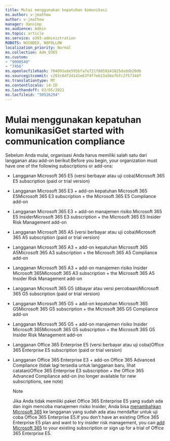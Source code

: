 ```yaml
---
title: Mulai menggunakan kepatuhan komunikasi
ms.author: v-jmathew
author: v-jmathew
manager: dansimp
ms.audience: Admin
ms.topic: article
ms.service: o365-administration
ROBOTS: NOINDEX, NOFOLLOW
localization_priority: Normal
ms.collection: Adm_O365
ms.custom:
- "9000549"
- "7456"
ms.openlocfilehash: 704091ede595bfa7e721f8059241825daddb20db
ms.sourcegitcommit: c202c0df2d141e63f4f7eb13a56efbfc2f57348f
ms.translationtype: MT
ms.contentlocale: id-ID
ms.lasthandoff: 03/05/2021
ms.locfileid: "50526294"
---
```

# <a name="get-started-with-communication-compliance"></a><span data-ttu-id="5cbcd-102">Mulai menggunakan kepatuhan komunikasi</span><span class="sxs-lookup"><span data-stu-id="5cbcd-102">Get started with communication compliance</span></span>

<span data-ttu-id="5cbcd-103">Sebelum Anda mulai, organisasi Anda harus memiliki salah satu dari langganan atau add-on berikut:</span><span class="sxs-lookup"><span data-stu-id="5cbcd-103">Before you begin, your organization must have one of the following subscriptions or add-ons:</span></span>

* <span data-ttu-id="5cbcd-104">Langganan Microsoft 365 E5 (versi berbayar atau uji coba)</span><span class="sxs-lookup"><span data-stu-id="5cbcd-104">Microsoft 365 E5 subscription (paid or trial version)</span></span>
* <span data-ttu-id="5cbcd-105">Langganan Microsoft 365 E3 + add-on kepatuhan Microsoft 365 E5</span><span class="sxs-lookup"><span data-stu-id="5cbcd-105">Microsoft 365 E3 subscription + the Microsoft 365 E5 Compliance add-on</span></span>
* <span data-ttu-id="5cbcd-106">Langganan Microsoft 365 E3 + add-on manajemen risiko Microsoft 365 E5 Insider</span><span class="sxs-lookup"><span data-stu-id="5cbcd-106">Microsoft 365 E3 subscription + the Microsoft 365 E5 Insider Risk Management add-on</span></span>
* <span data-ttu-id="5cbcd-107">Langganan Microsoft 365 A5 (versi berbayar atau uji coba)</span><span class="sxs-lookup"><span data-stu-id="5cbcd-107">Microsoft 365 A5 subscription (paid or trial version)</span></span>
* <span data-ttu-id="5cbcd-108">Langganan Microsoft 365 A3 + add-on kepatuhan Microsoft 365 A5</span><span class="sxs-lookup"><span data-stu-id="5cbcd-108">Microsoft 365 A3 subscription + the Microsoft 365 A5 Compliance add-on</span></span>
* <span data-ttu-id="5cbcd-109">Langganan Microsoft 365 A3 + add-on manajemen risiko Insider Microsoft 365</span><span class="sxs-lookup"><span data-stu-id="5cbcd-109">Microsoft 365 A3 subscription + the Microsoft 365 A5 Insider Risk Management add-on</span></span>
* <span data-ttu-id="5cbcd-110">Langganan Microsoft 365 G5 (dibayar atau versi percobaan)</span><span class="sxs-lookup"><span data-stu-id="5cbcd-110">Microsoft 365 G5 subscription (paid or trial version)</span></span>
* <span data-ttu-id="5cbcd-111">Langganan Microsoft 365 G5 + add-on kepatuhan Microsoft 365 G5</span><span class="sxs-lookup"><span data-stu-id="5cbcd-111">Microsoft 365 G5 subscription + the Microsoft 365 G5 Compliance add-on</span></span>
* <span data-ttu-id="5cbcd-112">Langganan Microsoft 365 G5 + add-on manajemen risiko Insider Microsoft 365</span><span class="sxs-lookup"><span data-stu-id="5cbcd-112">Microsoft 365 G5 subscription + the Microsoft 365 G5 Insider Risk Management add-on</span></span>
* <span data-ttu-id="5cbcd-113">Langganan Office 365 Enterprise E5 (versi berbayar atau uji coba)</span><span class="sxs-lookup"><span data-stu-id="5cbcd-113">Office 365 Enterprise E5 subscription (paid or trial version)</span></span>
* <span data-ttu-id="5cbcd-114">Langganan Office 365 Enterprise E3 + add-on Office 365 Advanced Compliance (tidak lagi tersedia untuk langganan baru, lihat catatan)</span><span class="sxs-lookup"><span data-stu-id="5cbcd-114">Office 365 Enterprise E3 subscription + the Office 365 Advanced Compliance add-on (no longer available for new subscriptions, see note)</span></span>

    > [!NOTE]
    > <span data-ttu-id="5cbcd-115">Jika Anda tidak memiliki paket Office 365 Enterprise E5 yang sudah ada dan ingin mencoba manajemen risiko Insider, Anda bisa [menambahkan Microsoft 365](https://go.microsoft.com/fwlink/?linkid=2130508) ke langganan yang sudah ada atau mendaftar untuk uji coba Office 365 Enterprise E5.</span><span class="sxs-lookup"><span data-stu-id="5cbcd-115">If you don't have an existing Office 365 Enterprise E5 plan and want to try insider risk management, you can [add Microsoft 365](https://go.microsoft.com/fwlink/?linkid=2130508) to your existing subscription or sign up for a trial of Office 365 Enterprise E5.</span></span>
